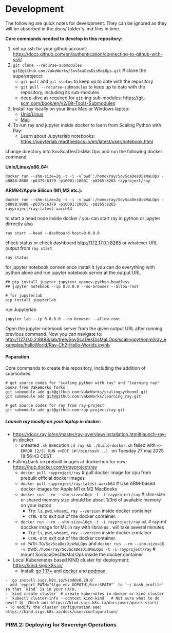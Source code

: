 # Development

The following are quick notes for development. They can be ignored as they will be absorbed in the docs/ folder's .md files in time.

**Core commands needed to develop in this repository:**

1. set up ssh for your github account: https://docs.github.com/en/authentication/connecting-to-github-with-ssh/
1. `git clone --recurse-submodules git@github.com:VakeWorks/SovScaDesDisMaLOps.git` # clone the superprojecct
    - `git pull` and `git status` to keep up to date with the repository
    - `git pull --recurse-submodules` to keep up to date with the repository, including its sub-modules
    - deep-dive as required for `git`-ing sub-modules: https://git-scm.com/book/en/v2/Git-Tools-Submodules
1. Install ray locally on your linux Mac or Windows laptop:
    - [Unix/Linux](install/local/ray/linux/README.md)
    - [Mac](install/local/ray/mac/README.md)
1. To run ray and jupyter inside docker to learn from Scaling Python with Ray:
    - Learn about Jupyterlab notebooks: https://jupyterlab.readthedocs.io/en/latest/user/notebook.html

change directory into SovScaDesDisMaLOps and run the following docker command

**Unix/Linux/x86_64:**
```
docker run --shm-size=2g -t -i -v`pwd`:/home/ray/SovScaDesDisMaLOps -p8888:8888 -p6379:6379 -p10001:10001 -p8265:8265 rayproject/ray
```
**ARM64/Apple Silicon (M1,M2 etc.):**
```
docker run --shm-size=2g -t -i -v`pwd`:/home/ray/SovScaDesDisMaLOps -p8888:8888 -p6379:6379 -p10001:10001 -p8265:8265 rayproject/ray:latest-aarch64
```

to start a head node inside docker / you can start ray in python or jupyter dirrectly also
```
ray start --head --dashboard-host=0.0.0.0
```

check status or check dashboard http://172.17.0.1:8265 or whatever URL output from `ray start`

```
ray status
```

for jupyter notebook convenience install it (you can do everything with python alone
and run jupyter notebook server at the output URL
```
## pip install jupyter jupytext opencv-python-headless
## jupyter notebook --ip 0.0.0.0 --no-browser --allow-root

# for jupyterlab
pip install jupyterlab 
```
run Jupyterlab
```
jupyter lab --ip 0.0.0.0 --no-browser --allow-root
```

Open the jupyter notebook server from the given output URL after running previous command.
Now you can navigate to:
http://127.0.0.2:8888/lab/tree/SovScaDesDisMaLOps/scalingpythonml/ray_examples/helloWorld/Ray-Ch2-Hello-Worlds.ipynb
 
#### Peparation

Core commands to create this repository, including the addition of submodues.

```
# get source codes for "scaling python with ray" and "learning ray"  books from VakeWorks forks
git submodule add git@github.com:VakeWorks/scalingpythonml.git
git submodule add git@github.com:VakeWorks/learning_ray.git

# get source codes for ray from ray-project
git submodule add git@github.com:ray-project/ray.git
```

##### Launch ray locally on your laptop in docker:

- https://docs.ray.io/en/master/ray-overview/installation.html#launch-ray-in-docker
    - untested `.sh` execution `cd ray && ./build-docker.sh` failed with `=> ERROR [2/5] RUN <<EOF (#!/bin/bash...) ` on Tuesday 27 maj 2025 18:56:43 CEST
- Falling back on prebuilt images at dockerhub for now: https://hub.docker.com/r/rayproject/ray
    - `docker pull rayproject/ray` # pull docker image for cpu from prebuilt official docker images
    - `docker pull rayproject/ray:latest-aarch64` # Use ARM-based docker images for Apple M1 or M2 MacBooks
    - `docker run --rm --shm-size=10gb -t -i rayproject/ray` # shm-size or shared memory size should be about 1/3rd of available memory on your laptop
        - Try: `ls`, `pwd`, `whoami`, `ray --version` inside docker container
        - `CTRL-D` to exit out of the docker container.
    - `docker run --rm --shm-size=10gb -t -i rayproject/ray-ml` # ray-ml doccker image for ML in ray with libraries.. will take several minutes
        - Try: `ls`, `pwd`, `whoami`, `ray --version` inside docker container
        - `CTRL-D` to exit out of the docker container.
    - `cd PATH-TO/SovScaDesDisMaLOps` and `docker run --rm --shm-size=1G -v `pwd`:/home/ray/SovScaDesDisMaLOps -t -i rayproject/ray` # mount SovScaDesDisMaLOps inside the docker container
- Local Kuberenetes based KIND cluster for deployment: https://kind.sigs.k8s.io/
    - Install: [go 1.17+](https://golang.org/) and [docker](https://www.docker.com/) and [podman](https://podman.io/docs/installation)
<!--- or [nerdctl](https://github.com/containerd/nerdctl) (for MAC nerdctl install [Rancher Desktop](https://rancherdesktop.io/)) -->
    - `go install sigs.k8s.io/kind@v0.29.0`
    - add `export PATH="$(go env GOPATH)/bin:$PATH"` to `~/.bash_profile` so that `kind` is in your PATH. 
    - `kind create cluster` # create kubernetes in docker or kind cluster
    - `kubectl cluster-info --context kind-kind`  # Not sure what to do next? 😅  Check out https://kind.sigs.k8s.io/docs/user/quick-start/
    - To modify the cluster configuration see: https://kind.sigs.k8s.io/docs/user/configuration/


### PRM.2: Deploying for Sovereign Operations 

